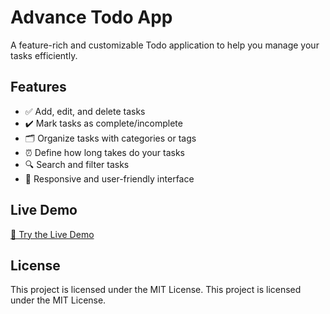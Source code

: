 # Advance Todo App

A feature-rich and customizable Todo application to help you manage your tasks efficiently.

## Features

- ✅ Add, edit, and delete tasks
- ✔️ Mark tasks as complete/incomplete
- 🗂️ Organize tasks with categories or tags
- ⏰ Define how long takes do your tasks
- 🔍 Search and filter tasks
- 📱 Responsive and user-friendly interface

## Live Demo

[🚀 Try the Live Demo](https://your-live-demo-link.com)

## License

This project is licensed under the MIT License.
This project is licensed under the MIT License.
